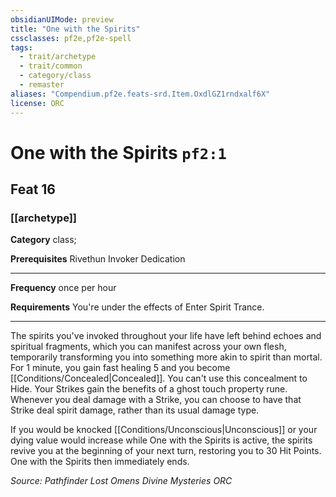 ```yaml
---
obsidianUIMode: preview
title: "One with the Spirits"
cssclasses: pf2e,pf2e-spell
tags:
  - trait/archetype
  - trait/common
  - category/class
  - remaster
aliases: "Compendium.pf2e.feats-srd.Item.OxdlGZ1rndxalf6X"
license: ORC
---
```

# One with the Spirits `pf2:1`
## Feat 16
### [[archetype]]

**Category** class; 



**Prerequisites** Rivethun Invoker Dedication
* * *
**Frequency** once per hour

**Requirements** You're under the effects of Enter Spirit Trance.

* * *

The spirits you've invoked throughout your life have left behind echoes and spiritual fragments, which you can manifest across your own flesh, temporarily transforming you into something more akin to spirit than mortal. For 1 minute, you gain fast healing 5 and you become [[Conditions/Concealed|Concealed]]. You can't use this concealment to Hide. Your Strikes gain the benefits of a ghost touch property rune. Whenever you deal damage with a Strike, you can choose to have that Strike deal spirit damage, rather than its usual damage type.

If you would be knocked [[Conditions/Unconscious|Unconscious]] or your dying value would increase while One with the Spirits is active, the spirits revive you at the beginning of your next turn, restoring you to 30 Hit Points. One with the Spirits then immediately ends.

*Source: Pathfinder Lost Omens Divine Mysteries*
*ORC*
